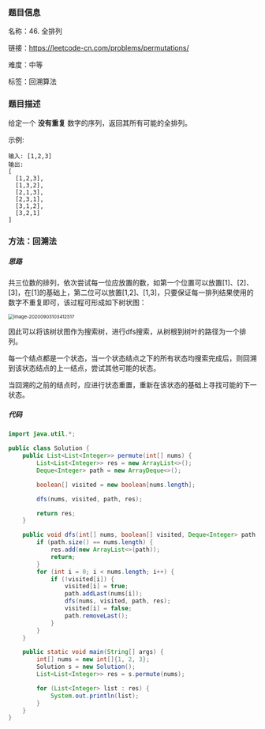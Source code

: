 ### 题目信息

名称：46. 全排列

链接：https://leetcode-cn.com/problems/permutations/

难度：中等

标签：回溯算法

### 题目描述

给定一个 **没有重复** 数字的序列，返回其所有可能的全排列。

示例:

```
输入: [1,2,3]
输出:
[
  [1,2,3],
  [1,3,2],
  [2,1,3],
  [2,3,1],
  [3,1,2],
  [3,2,1]
]
```

### 方法：回溯法

##### 思路

共三位数的排列，依次尝试每一位应放置的数，如第一个位置可以放置[1]、[2]、[3]，在[1]的基础上，第二位可以放置[1,2]、[1,3]，只要保证每一排列结果使用的数字不重复即可，该过程可形成如下树状图：

<img src="https://whileskies-pic.oss-cn-beijing.aliyuncs.com/20200903103412.png" alt="image-20200903103412517" style="zoom:67%;" />

因此可以将该树状图作为搜索树，进行dfs搜索，从树根到树叶的路径为一个排列。

每一个结点都是一个状态，当一个状态结点之下的所有状态均搜索完成后，则回溯到该状态结点的上一结点，尝试其他可能的状态。

当回溯的之前的结点时，应进行状态重置，重新在该状态的基础上寻找可能的下一状态。

##### 代码

```java
import java.util.*;

public class Solution {
    public List<List<Integer>> permute(int[] nums) {
        List<List<Integer>> res = new ArrayList<>();
        Deque<Integer> path = new ArrayDeque<>();

        boolean[] visited = new boolean[nums.length];

        dfs(nums, visited, path, res);

        return res;
    }

    public void dfs(int[] nums, boolean[] visited, Deque<Integer> path, List<List<Integer>> res) {
        if (path.size() == nums.length) {
            res.add(new ArrayList<>(path));
            return;
        }
        for (int i = 0; i < nums.length; i++) {
            if (!visited[i]) {
                visited[i] = true;
                path.addLast(nums[i]);
                dfs(nums, visited, path, res);
                visited[i] = false;
                path.removeLast();
            }
        }
    }

    public static void main(String[] args) {
        int[] nums = new int[]{1, 2, 3};
        Solution s = new Solution();
        List<List<Integer>> res = s.permute(nums);

        for (List<Integer> list : res) {
            System.out.println(list);
        }
    }
}
```